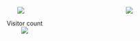 <p align="center"> 
<img align="right" src="https://github-readme-stats.vercel.app/api?username=shuming1998&show_icons=true&icon_color=CE1D2D&text_color=718096&bg_color=ffffff&hide_title=true" />
</p>




<p align="center"> 
<a href=#><img src="https://github.com/shuming1998/shuming1998/blob/main/dist/github-user-contribution.svg"></a>
</p>



<p align="center"> 
  Visitor count<br>
  <img src="https://profile-counter.glitch.me/shuming1998/count.svg" />
</p>
